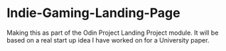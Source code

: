 # Indie-Gaming-Landing-Page
Making this as part of the Odin Project Landing Project module. It will be based on a real start up idea I have worked on for a University paper. 

